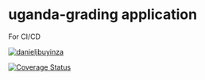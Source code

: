 # uganda-grading application
For CI/CD

[![danieljbuyinza](https://circleci.com/gh/danieljbuyinza/uganda-grading.svg?style=svg)](https://app.circleci.com/jobs/github/danieljbuyinza/uganda-grading)

[![Coverage Status](https://coveralls.io/repos/github/danieljbuyinza/uganda-grading/badge.svg?branch=master)](https://coveralls.io/github/danieljbuyinza/uganda-grading?branch=master)
